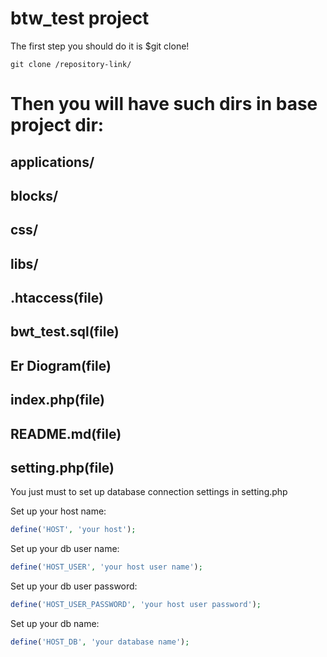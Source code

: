 # btw_test project

The first step you should do it is $git clone!
```git
git clone /repository-link/
```

# Then you will have such dirs in base project dir:

applications/
---
blocks/
---
css/
---
libs/
---
.htaccess(file)
---
bwt_test.sql(file)
---
Er Diogram(file)
---
index.php(file)
---
README.md(file)
---
setting.php(file)
---

You just must to set up database connection settings in setting.php

Set up your host name:
```php
define('HOST', 'your host');
```
Set up your db user name:
```php
define('HOST_USER', 'your host user name');
```
Set up your db user password:
```php
define('HOST_USER_PASSWORD', 'your host user password');
```
Set up your db name:
```php
define('HOST_DB', 'your database name');
```